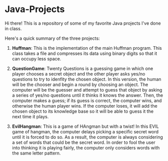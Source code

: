 # Java-Projects
Hi there! This is a repository of some of my favorite Java projects I've done in class.

Here's a quick summary of the three projects:

1) **Huffman**: This is the implementation of the main Huffman program. 
This class takes a file and compresses its data using binary digits so that it can occupy less space.

2) **QuestionGame**: Twenty Questions is a guessing game in which one player chooses a secret object and the other player
asks yes/no questions to try to idenfity the chosen object. In this version, the human will be the chooser
and begin a round by choosing an object. The computer will be the guesser and attempt to guess that
object by asking a series of yes/no questions until it thinks it knows the answer. Then, the computer
makes a guess; if its guess is correct, the computer wins, and otherwise the human player wins. If the
computer loses, it will add the chosen object to its knowledge base so it will be able to guess it the next
time it plays.

3) **EvilHangman**: This is a game of HAngman but with a twist! In this EVIL game of hangman, the 
computer delays picking a specific secret word until it is forced to do so.
As a result, the computer is always considering a set of
words that could be the secret word. In order to fool
the user into thinking it is playing fairly, the computer
only considers words with the same letter pattern.

